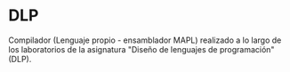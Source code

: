 # DLP
Compilador (Lenguaje propio - ensamblador MAPL) realizado a lo largo de los laboratorios de la asignatura "Diseño de lenguajes de programación" (DLP). 
